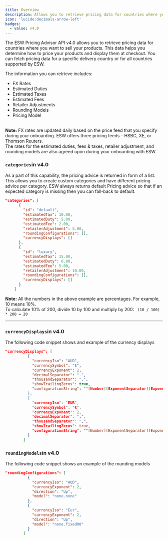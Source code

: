 ```yaml
---
title: Overview
description: Allows you to retrieve pricing data for countries where you want to sell your products
icon: 'lucide:decimals-arrow-left'
badges:
  - value: v4.0 
---
```


<section class="space-y-4">
  <p class="text-neutral-700 dark:text-neutral-300">
    The <span class="text-primary font-medium">ESW Pricing Advisor API v4.0</span> allows you to retrieve pricing data for countries where you want to sell your products. This data helps you determine how to price your products and display them at checkout.
    You can fetch pricing data for a specific delivery country or for all countries supported by ESW.
  </p>
  <p class="text-neutral-700 dark:text-neutral-300">
    The information you can retrieve includes:
  </p>
  <ul role="list" class="list-disc marker:text-primary pl-6 space-y-1 text-neutral-700 dark:text-neutral-300">
    <li>FX Rates</li>
    <li>Estimated Duties</li>
    <li>Estimated Taxes</li>
    <li>Estimated Fees</li>
    <li>Retailer Adjustments</li>
    <li>Rounding Models</li>
    <li>Pricing Model</li>
  </ul>
</section>

<br />

<div class="rounded-xl border border-primary/10 bg-primary/5 dark:border-primary/30 dark:bg-primary/10 p-5 text-sm text-primary dark:text-white shadow-sm">
  <strong class="block mb-1 text-primary font-semibold dark:text-white">Note:</strong>
  FX rates are updated daily based on the price feed that you specify during your onboarding. ESW offers three pricing feeds – 
  <span class="font-medium">HSBC</span>, 
  <span class="font-medium">XE</span>, or 
  <span class="font-medium">Thomson Reuters</span>.
  <br />
  The rates for the 
  <span class="font-medium">estimated duties, fees &amp; taxes</span>, 
  <span class="font-medium">retailer adjustment</span>, and 
  <span class="font-medium">rounding models</span> are also agreed upon during your onboarding with ESW.
</div>




### <code class="text-sky-700 dark:text-sky-300 font-mono text-[0.85rem]">categories</code>in v4.0

As a part of this capability, the pricing advice is returned in form of a list. This allows you to create custom categories and have different pricing advice per category. ESW always returns default Pricing advice so that if an expected category is missing then you can fall-back to default.

```json [categories]
"categories": [
      {
        "id": "default",
        "estimatedTax": 10.00,
        "estimatedDuty": 5.00,
        "estimatedFee": 2.00,	
        "retailerAdjustment": 5.00,
        "roundingConfigurations": [],
        "currencyDisplays": []
      },
      {
        "id": "luxury",
        "estimatedTax": 15.00,
        "estimatedDuty": 6.00,
        "estimatedFee": 5.00,	
        "retailerAdjustment": 10.00,
        "roundingConfigurations": [],
        "currencyDisplays": []
      }
    ]
```    

<div class="rounded-xl border border-primary/10 bg-primary/5 dark:border-primary/30 dark:bg-primary/10 p-5 text-sm text-primary dark:text-white shadow-sm">
  <strong class="block mb-1 text-primary font-semibold dark:text-white">Note:</strong>
  All the numbers in the above example are percentages. For example,
  <span class="font-medium">10</span> means <span class="font-medium">10%</span>.
  <br />
  To calculate 10% of 200, divide 10 by 100 and multiply by 200:
  <code class="text-primary font-mono text-[0.85rem] dark:text-white"> (10 / 100) * 200 = 20 </code>
</div>




---

### <code class="text-sky-700 dark:text-sky-300 font-mono text-[0.85rem]">currencyDisplays</code>in v4.0

The following code snippet shows and example of the currency displays

```json [currencyDisplays]
"currencyDisplays": [
          {
            "currencyIso": "AUD",
            "currencySymbol": "$",
            "currencyExponent": 2,
            "decimalSeparator": ".",
            "thousandSeparator": ",",
            "showTrailingZeros": true,
            "configurationString": ""[Number][ExponentSeparator][Exponent] [CurrencyISO]"
          },
          {
            "currencyIso": "EUR",
            "currencySymbol": "€",
            "currencyExponent": 2,
            "decimalSeparator": ".",
            "thousandSeparator": ",",
            "showTrailingZeros": true,
            "configurationString": ""[Number][ExponentSeparator][Exponent] [CurrencyISO]"
          }
        ]
```

### <code class="text-sky-700 dark:text-sky-300 font-mono text-[0.85rem]">roundingModels</code>in v4.0

The following code snippet shows an example of the rounding models

```json [roundingModels]
"roundingConfigurations": [
          {
            "currencyIso": "AUD",
            "currencyExponent": 2,
            "direction": "Up",
            "model": "none.none"
          },
          {
            "currencyIso": "Eur",
            "currencyExponent": 2,
            "direction": "Up",
            "model": "none.fixed00"
          }
        ]
```

